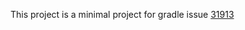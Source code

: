 This project is a minimal project for gradle issue [31913](https://github.com/gradle/gradle/issues/31913) 
